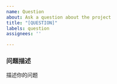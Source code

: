 ```yaml
---
name: Question
about: Ask a question about the project
title: "[QUESTION]"
labels: question
assignees: ''

---
```


### 问题描述

描述你的问题
